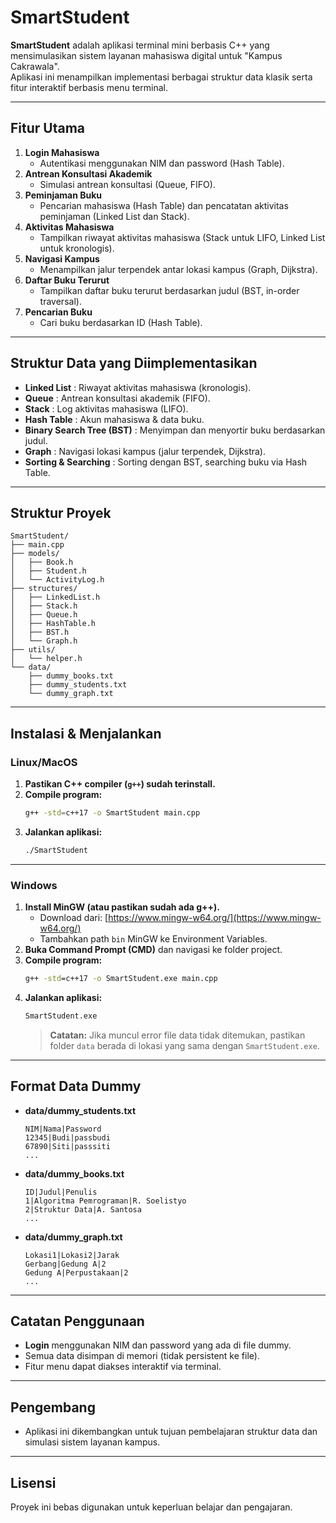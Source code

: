 # SmartStudent

**SmartStudent** adalah aplikasi terminal mini berbasis C++ yang mensimulasikan sistem layanan mahasiswa digital untuk "Kampus Cakrawala".  
Aplikasi ini menampilkan implementasi berbagai struktur data klasik serta fitur interaktif berbasis menu terminal.

---

## Fitur Utama

1. **Login Mahasiswa**
   - Autentikasi menggunakan NIM dan password (Hash Table).
2. **Antrean Konsultasi Akademik**
   - Simulasi antrean konsultasi (Queue, FIFO).
3. **Peminjaman Buku**
   - Pencarian mahasiswa (Hash Table) dan pencatatan aktivitas peminjaman (Linked List dan Stack).
4. **Aktivitas Mahasiswa**
   - Tampilkan riwayat aktivitas mahasiswa (Stack untuk LIFO, Linked List untuk kronologis).
5. **Navigasi Kampus**
   - Menampilkan jalur terpendek antar lokasi kampus (Graph, Dijkstra).
6. **Daftar Buku Terurut**
   - Tampilkan daftar buku terurut berdasarkan judul (BST, in-order traversal).
7. **Pencarian Buku**
   - Cari buku berdasarkan ID (Hash Table).

---

## Struktur Data yang Diimplementasikan

- **Linked List** : Riwayat aktivitas mahasiswa (kronologis).
- **Queue** : Antrean konsultasi akademik (FIFO).
- **Stack** : Log aktivitas mahasiswa (LIFO).
- **Hash Table** : Akun mahasiswa & data buku.
- **Binary Search Tree (BST)** : Menyimpan dan menyortir buku berdasarkan judul.
- **Graph** : Navigasi lokasi kampus (jalur terpendek, Dijkstra).
- **Sorting & Searching** : Sorting dengan BST, searching buku via Hash Table.

---

## Struktur Proyek

```
SmartStudent/
├── main.cpp
├── models/
│   ├── Book.h
│   ├── Student.h
│   └── ActivityLog.h
├── structures/
│   ├── LinkedList.h
│   ├── Stack.h
│   ├── Queue.h
│   ├── HashTable.h
│   ├── BST.h
│   └── Graph.h
├── utils/
│   └── helper.h
└── data/
    ├── dummy_books.txt
    ├── dummy_students.txt
    └── dummy_graph.txt
```

---

## Instalasi & Menjalankan

### **Linux/MacOS**

1. **Pastikan C++ compiler (`g++`) sudah terinstall.**
2. **Compile program:**
    ```bash
    g++ -std=c++17 -o SmartStudent main.cpp
    ```
3. **Jalankan aplikasi:**
    ```bash
    ./SmartStudent
    ```

---

### **Windows**

1. **Install MinGW (atau pastikan sudah ada g++).**
    - Download dari: [https://www.mingw-w64.org/](https://www.mingw-w64.org/)
    - Tambahkan path `bin` MinGW ke Environment Variables.
2. **Buka Command Prompt (CMD)** dan navigasi ke folder project.
3. **Compile program:**
    ```cmd
    g++ -std=c++17 -o SmartStudent.exe main.cpp
    ```
4. **Jalankan aplikasi:**
    ```cmd
    SmartStudent.exe
    ```
    > **Catatan:** Jika muncul error file data tidak ditemukan, pastikan folder `data` berada di lokasi yang sama dengan `SmartStudent.exe`.

---

## Format Data Dummy

- **data/dummy_students.txt**
    ```
    NIM|Nama|Password
    12345|Budi|passbudi
    67890|Siti|passsiti
    ...
    ```
- **data/dummy_books.txt**
    ```
    ID|Judul|Penulis
    1|Algoritma Pemrograman|R. Soelistyo
    2|Struktur Data|A. Santosa
    ...
    ```
- **data/dummy_graph.txt**
    ```
    Lokasi1|Lokasi2|Jarak
    Gerbang|Gedung A|2
    Gedung A|Perpustakaan|2
    ...
    ```

---

## Catatan Penggunaan

- **Login** menggunakan NIM dan password yang ada di file dummy.
- Semua data disimpan di memori (tidak persistent ke file).
- Fitur menu dapat diakses interaktif via terminal.

---

## Pengembang

- Aplikasi ini dikembangkan untuk tujuan pembelajaran struktur data dan simulasi sistem layanan kampus.

---

## Lisensi

Proyek ini bebas digunakan untuk keperluan belajar dan pengajaran.